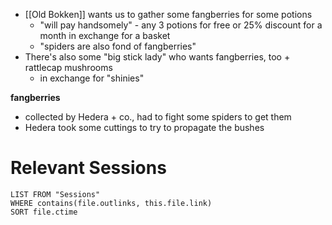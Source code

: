 - [[Old Bokken]] wants us to gather some fangberries for some potions
	- "will pay handsomely" - any 3 potions for free or 25% discount for a month in exchange for a basket
	- "spiders are also fond of fangberries"
- There's also some "big stick lady" who wants fangberries, too + rattlecap mushrooms
	- in exchange for "shinies"

**fangberries**
- collected by Hedera + co., had to fight some spiders to get them
- Hedera took some cuttings to try to propagate the bushes

# Relevant Sessions
```dataview
LIST FROM "Sessions"
WHERE contains(file.outlinks, this.file.link)
SORT file.ctime
```